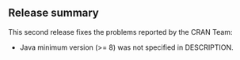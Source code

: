 ## Release summary

This second release fixes the problems reported by the CRAN Team:

* Java minimum version (>= 8) was not specified in DESCRIPTION.
